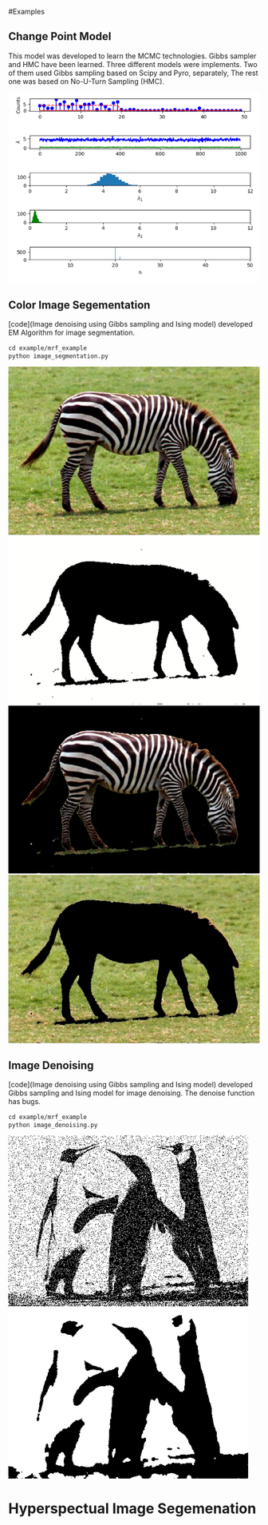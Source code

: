 #Examples
## Change Point Model
This model was developed to learn the MCMC technologies. Gibbs sampler and HMC have been learned.
Three different models were implements. Two of them used Gibbs sampling based on Scipy and Pyro, separately, The rest one was based on No-U-Turn Sampling (HMC).

![Change point model](example/output/CPM.png)
## Color Image Segementation
[code](Image denoising using Gibbs sampling and Ising model) developed EM Algorithm for image segmentation.
```
cd example/mrf_example
python image_segmentation.py
```
![zebra](example/data/zebra.jpg)
![zebra mask](example/output/zebra_masked.jpg)
![zebra foregroud](example/output/zebra_foreground.jpg)
![zebra background](example/output/zebra_background.jpg)
## Image Denoising
[code](Image denoising using Gibbs sampling and Ising model) developed Gibbs sampling and Ising model for image denoising.
The denoise function has bugs.
```
cd example/mrf_example
python image_denoising.py
```
![Noise Pic](example/data/2_noise.png)
![Denoise Pic](output/avg_denoise.jpg)
# Hyperspectual Image Segemenation


